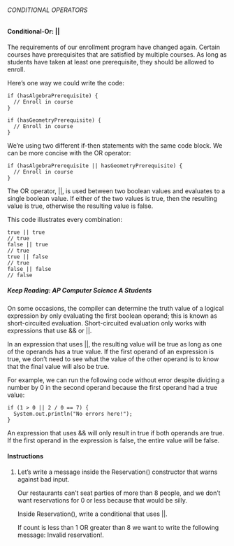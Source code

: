 ###### CONDITIONAL OPERATORS

#### Conditional-Or: ||

The requirements of our enrollment program have changed again. Certain courses have prerequisites that are satisfied by multiple courses. As long as students have taken at least one prerequisite, they should be allowed to enroll.

Here’s one way we could write the code:
```
if (hasAlgebraPrerequisite) {
  // Enroll in course
}
 
if (hasGeometryPrerequisite) {
  // Enroll in course
}
```

We’re using two different if-then statements with the same code block. We can be more concise with the OR operator:
```
if (hasAlgebraPrerequisite || hasGeometryPrerequisite) {
  // Enroll in course
}
```
The OR operator, ||, is used between two boolean values and evaluates to a single boolean value. If either of the two values is true, then the resulting value is true, otherwise the resulting value is false.

This code illustrates every combination:
```
true || true
// true
false || true
// true
true || false
// true
false || false
// false
```

##### Keep Reading: AP Computer Science A Students

On some occasions, the compiler can determine the truth value of a logical expression by only evaluating the first boolean operand; this is known as short-circuited evaluation. Short-circuited evaluation only works with expressions that use && or ||.

In an expression that uses ||, the resulting value will be true as long as one of the operands has a true value. If the first operand of an expression is true, we don’t need to see what the value of the other operand is to know that the final value will also be true.

For example, we can run the following code without error despite dividing a number by 0 in the second operand because the first operand had a true value:
```
if (1 > 0 || 2 / 0 == 7) {
  System.out.println("No errors here!");
}
```
An expression that uses && will only result in true if both operands are true. If the first operand in the expression is false, the entire value will be false.

#### Instructions

1. Let’s write a message inside the Reservation() constructor that warns against bad input.

    Our restaurants can’t seat parties of more than 8 people, and we don’t want reservations for 0 or less because that would be silly.

    Inside Reservation(), write a conditional that uses ||.

    If count is less than 1 OR greater than 8 we want to write the following message: Invalid reservation!.